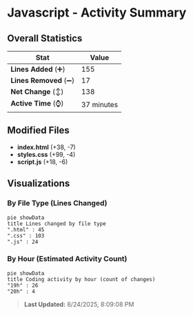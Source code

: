 # Javascript - Activity Summary 

## Overall Statistics

| Stat                   | Value                                                             |
| ---------------------- | ----------------------------------------------------------------- |
| **Lines Added** (➕)   | 155                                          |
| **Lines Removed** (➖) | 17                                        |
| **Net Change** (↕)    | 138                |
| **Active Time** (⌚)   | 37 minutes |


## Modified Files
- **index.html** (+38, -7)
- **styles.css** (+99, -4)
- **script.js** (+18, -6)

## Visualizations

### By File Type (Lines Changed)

```mermaid
pie showData
title Lines changed by file type
".html" : 45
".css" : 103
".js" : 24
```

### By Hour (Estimated Activity Count)

```mermaid
pie showData
title Coding activity by hour (count of changes)
"19h" : 26
"20h" : 4
```


> **Last Updated:** 8/24/2025, 8:09:08 PM
